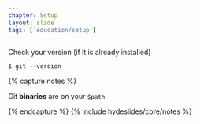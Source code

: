 ```yaml
---
chapter: Setup
layout: slide
tags: ['education/setup']
---
```


Check your version (if it is already installed)

    $ git --version


{% capture notes %}

Git __binaries__ are on your `$path`

{% endcapture %}
{% include hydeslides/core/notes %}